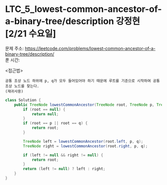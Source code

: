#  LTC_5_lowest-common-ancestor-of-a-binary-tree/description 강정현 [2/21 수요일] </br>
문제 주소: https://leetcode.com/problems/lowest-common-ancestor-of-a-binary-tree/description/ </br>
푼 시간:  </br>

<접근법>
```
공통 조상 노드 하위에 p, q가 모두 들어있어야 하기 때문에 루트를 기준으로 시작하여 공통 조상 노드를 찾는다.
(재귀사용)
```


```java
class Solution {
    public TreeNode lowestCommonAncestor(TreeNode root, TreeNode p, TreeNode q) {
        if (root == null) {
            return null;
        }
        if (root == p || root == q) {
            return root;
        }

        TreeNode left = lowestCommonAncestor(root.left, p, q);
        TreeNode right = lowestCommonAncestor(root.right, p, q);

        if (left != null && right != null) {
            return root;
        }
        return (left != null) ? left : right;
    }
}
```
